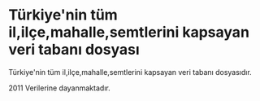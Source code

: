 # Türkiye'nin tüm il,ilçe,mahalle,semtlerini kapsayan veri tabanı dosyası
 Türkiye'nin tüm il,ilçe,mahalle,semtlerini kapsayan veri tabanı dosyasıdır.
 
2011 Verilerine dayanmaktadır.

